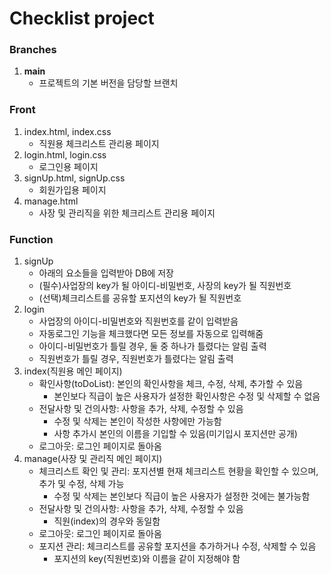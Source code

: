 # Checklist project

### Branches
1. **main**
   - 프로젝트의 기본 버전을 담당할 브랜치

### Front
1. index.html, index.css
   - 직원용 체크리스트 관리용 페이지
2. login.html, login.css
   - 로그인용 페이지
3. signUp.html, signUp.css
   - 회원가입용 페이지
4. manage.html
   - 사장 및 관리직을 위한 체크리스트 관리용 페이지
   

### Function
1. signUp
   - 아래의 요소들을 입력받아 DB에 저장
   - (필수)사업장의 key가 될 아이디-비밀번호, 사장의 key가 될 직원번호
   - (선택)체크리스트를 공유할 포지션의 key가 될 직원번호
2. login
   - 사업장의 아이디-비밀번호와 직원번호를 같이 입력받음
   - 자동로그인 기능을 체크했다면 모든 정보를 자동으로 입력해줌
   - 아이디-비밀번호가 틀릴 경우, 둘 중 하나가 틀렸다는 알림 출력
   - 직원번호가 틀릴 경우, 직원번호가 틀렸다는 알림 출력
3. index(직원용 메인 페이지)
   - 확인사항(toDoList): 본인의 확인사항을 체크, 수정, 삭제, 추가할 수 있음
       - 본인보다 직급이 높은 사용자가 설정한 확인사항은 수정 및 삭제할 수 없음
   - 전달사항 및 건의사항: 사항을 추가, 삭제, 수정할 수 있음
       - 수정 및 삭제는 본인이 작성한 사항에만 가능함
       - 사항 추가시 본인의 이름을 기입할 수 있음(미기입시 포지션만 공개)
   - 로그아웃: 로그인 페이지로 돌아옴
4. manage(사장 및 관리직 메인 페이지)
   - 체크리스트 확인 및 관리: 포지션별 현재 체크리스트 현황을 확인할 수 있으며, 추가 및 수정, 삭제 가능
       - 수정 및 삭제는 본인보다 직급이 높은 사용자가 설정한 것에는 불가능함
   - 전달사항 및 건의사항: 사항을 추가, 삭제, 수정할 수 있음
       - 직원(index)의 경우와 동일함
   - 로그아웃: 로그인 페이지로 돌아옴
   - 포지션 관리: 체크리스트를 공유할 포지션을 추가하거나 수정, 삭제할 수 있음
        - 포지션의 key(직원번호)와 이름을 같이 지정해야 함
   
   
   
